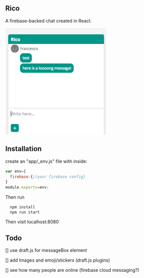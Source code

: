 
## Rico
A firebase-backed chat created in React.

![Rico Demo](./demo.png)

## Installation

create an "app/_env.js" file with inside:

```javascript
var env={
  firebase:{//your firebase config}
}
module.exports=env;
```
Then run

```
  npm install
  npm run start
```

Then visit localhost:8080


## Todo
[] use draft.js for messageBox element

[] add Images and emoji/stickers (draft.js plugins)

[] see how many people are online (firebase cloud messaging?)
